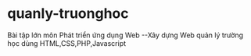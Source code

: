 # quanly-truonghoc
Bài tập lớn môn Phát triển ứng dụng Web
  --Xây dựng Web quản lý trường học dùng HTML,CSS,PHP,Javascript

